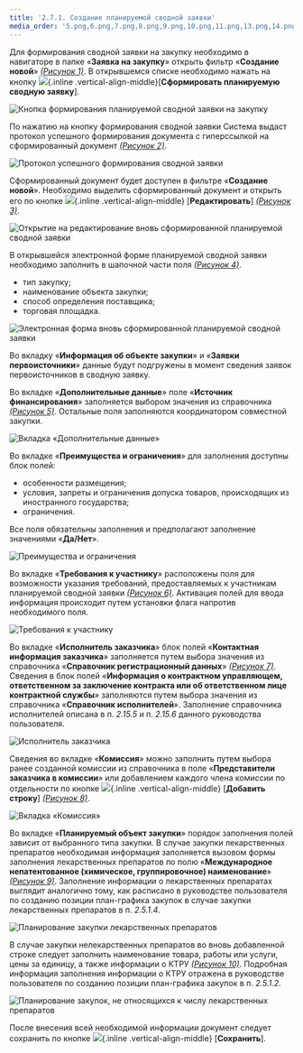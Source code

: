 ```yaml
---
title: '2.7.1. Создание планируемой сводной заявки'
media_order: '5.png,6.png,7.png,8.png,9.png,10.png,11.png,13.png,14.png,15.png,16.jpg,17.png,18.png,19.png,20.png'
---
```


Для формирования сводной заявки на закупку необходимо в навигаторе в папке «**Заявка на закупку**» открыть фильтр «**Создание новой**» *[(Рисунок 1)](#ris-01)*. В открывшемся списке необходимо нажать на кнопку ![](5.png){.inline .vertical-align-middle}[**Сформировать планируемую сводную заявку**].

![Кнопка формирования планируемой сводной заявки на закупку](6.png?id=ris-01)

По нажатию на кнопку формирования сводной заявки Система выдаст протокол успешного формирования документа с гиперссылкой на сформированный документ *[(Рисунок 2)](#ris-02)*.

![Протокол успешного формирования сводной заявки](7.png?id=ris-02)

Сформированный документ будет доступен в фильтре «**Создание новой**». Необходимо выделить сформированный документ и открыть его по кнопке ![](8.png){.inline .vertical-align-middle} [**Редактировать**] *[(Рисунок 3)](#ris-03)*.

![Открытие на редактирование вновь сформированной планируемой сводной заявки](9.png?id=ris-03)

В открывшейся электронной форме планируемой сводной заявки необходимо заполнить в шапочной части поля *[(Рисунок 4)](#ris-04)*.
-   тип закупку;
-   наименование объекта закупки;
-   способ определения поставщика;
-   торговая площадка.

![Электронная форма вновь сформированной планируемой сводной заявки](10.png?id=ris-04)

Во вкладку «**Информация об объекте закупки**» и «**Заявки первоисточники**» данные будут подгружены в момент сведения заявок первоисточников в сводную заявку.

Во вкладке «**Дополнительные данные**» поле «**Источник финансирования**» заполняется выбором значения из справочника *[(Рисунок 5)](#ris-05)*. Остальные поля заполняются координатором совместной закупки.

![Вкладка «Дополнительные данные»](11.png?id=ris-05)

Во вкладке «**Преимущества и ограничения**» для заполнения доступны блок полей:
-   особенности размещения;
-   условия, запреты и ограничения допуска товаров, происходящих из иностранного государства;
-   ограничения.

Все поля обязательны заполнения и предполагают заполнение значениями «**Да/Нет**».

![Преимущества и ограничения](13.png?id=ris-05)

Во вкладке «**Требования к участнику**» расположены поля для возможности указания требований, предоставляемых к участникам планируемой сводной заявки *[(Рисунок 6)](#ris-06)*. Активация полей для ввода информация происходит путем установки флага напротив необходимого поля.

![Требования к участнику](14.png?id=ris-06)

Во вкладке «**Исполнитель заказчика**» блок полей «**Контактная информация заказчика**» заполняется путем выбора значения из справочника «**Справочник регистрационный данных**» *[(Рисунок 7)](#ris-07)*. Сведения в блок полей «**Информация о контрактном управляющем, ответственном за заключение контракта или об ответственном лице контрактной службы**» заполняются путем выбора значения из справочника «**Справочник исполнителей**». Заполнение справочника исполнителей описана в п. *2.15.5* и п. *2.15.6* данного руководства пользователя.

![Исполнитель заказчика](15.png?id=ris-07)

Сведения во вкладке «**Комиссия**» можно заполнить путем выбора ранее созданной комиссии из справочника в поле «**Представители заказчика в комиссии**» или добавлением каждого члена комиссии по отдельности по кнопке ![](16.jpg){.inline .vertical-align-middle} [**Добавить строку**] *[(Рисунок 8)](#ris-08)*.

![Вкладка «Комиссия»](17.png?id=ris-08)

Во вкладке «**Планируемый объект закупки**» порядок заполнения полей зависит от выбранного типа закупки. В случае закупки лекарственных препаратов необходимая информация заполняется вызовом формы заполнения лекарственных препаратов по полю «**Международное непатентованное (химическое, группировочное)  наименование**» *[(Рисунок 9)](#ris-09)*. Заполнение информации о лекарственных препаратах выглядит аналогично тому, как расписано в руководстве пользователя по созданию позиции план-графика закупок в случае закупки лекарственных препаратов в п. *2.5.1.4*.

![Планирование закупки лекарственных препаратов](18.png?id=ris-09)

В случае закупки нелекарственных препаратов во вновь добавленной строке следует заполнить наименование товара, работы или услуги, цены за единицу, а также информации о КТРУ *[(Рисунок 10)](#ris-10)*. Подробная информация заполнения информации о КТРУ отражена в руководстве пользователя по созданию позиции план-графика закупок в п. *2.5.1.2*.  

![Планирование закупок, не относящихся к числу лекарственных препаратов](19.png?id=ris-10)

После внесения всей необходимой информации документ следует сохранить по кнопке ![](20.png){.inline .vertical-align-middle} [**Сохранить**].